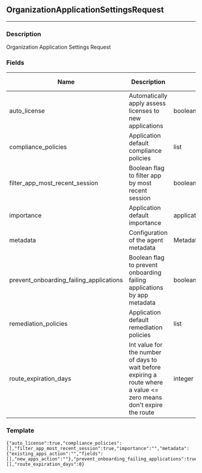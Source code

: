 ## OrganizationApplicationSettingsRequest
---
### Description
Organization Application Settings Request
### Fields
| Name | Description | Type | Allowed Values | Required |
| ---- | ----------- | ---- | -------------- | -------- |
| auto_license | Automatically apply assess licenses to new applications | boolean |  | false |
| compliance_policies | Application default compliance policies | list |  | false |
| filter_app_most_recent_session | Boolean flag to filter app by most recent session | boolean |  | false |
| importance | Application default importance | applicationimportance |  | true |
| metadata | Configuration of the agent metadata | MetadataConfigurationRequest |  | false |
| prevent_onboarding_failing_applications | Boolean flag to prevent onboarding failing applications by app metadata | boolean |  | false |
| remediation_policies | Application default remediation policies | list |  | false |
| route_expiration_days | Int value for the number of days to wait before expiring a route where a value &lt;&#x3D; zero means don&#x27;t expire the route | integer |  | false |
### Template
```
{"auto_license":true,"compliance_policies":[],"filter_app_most_recent_session":true,"importance":"","metadata":{"existing_apps_action":"","fields":[],"new_apps_action":""},"prevent_onboarding_failing_applications":true,"remediation_policies":[],"route_expiration_days":0}
```
